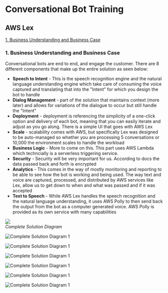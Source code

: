 # Conversational Bot Training 
## AWS Lex
[1. Business Understanding and Business Case](#1-business-understanding-and-business-case)


### 1. Business Understanding and Business Case
Conversational bots are end to end, and engage the customer. There are 8 different components that make up the entire solution as seen below:</br>
* **Speech to Intent** - This is the speech recognition engine and the natural language understanding engine which take care of consuming the voice captured and translating that into the "Intent" for which you design the bot to handle
* **Dialog Management** - part of the solution that maintains context (more later) and allows for variations of the dialogue to occur but still handle the "Intent"
* **Deployment** - deployment is referencing the simplicity of a one-click option and delivery of each bot, meaning that you can easily iterate and adjust as you go along. There is a simple UI that goes with AWS Lex
* **Scale** - scalability comes with AWS, but specifically Lex was designed to be auto-managed so whether you are processing 5 conversations or 10,000 the environment scales to handle the workload
* **Business Logic** - More to come on this. This part uses AWS Lambda which techncially is a serverless triggering service.
* **Security** - Security will be very important for us. According to docs the data passed back and forth is encrypted
* **Analytics** - This comes in the way of mostly monitoring and reporting to be able to see how the bot is working and being used. The way text and voice are captured, processed, and distributed by AWS services like Lex, allow us to get down to when and what was passed and if it was accepted
* **Text to Speech** - While AWS Lex handles the speech recognition and the natural language understanding, it uses AWS Polly to then send back the output from the bot as a computer generated voice. AWS Polly is provided as its own service with many capabilities

![](https://github.com/sdrohrer/lexflex/blob/master/training/aws_lex_arch_1.PNG)
</br>*Complete Solution Diagram*

![](https://github.com/sdrohrer/lexflex/blob/master/training/aws_lex_arch_2.PNG "Complete Solution Diagram 1")

![](https://github.com/sdrohrer/lexflex/blob/master/training/aws_lex_arch_3.PNG "Complete Solution Diagram 1")

![](https://github.com/sdrohrer/lexflex/blob/master/training/aws_lex_arch_4.PNG "Complete Solution Diagram 1")

![](https://github.com/sdrohrer/lexflex/blob/master/training/aws_lex_arch_5.PNG "Complete Solution Diagram 1")

![](https://github.com/sdrohrer/lexflex/blob/master/training/aws_lex_arch_6.PNG "Complete Solution Diagram 1")


![](https://github.com/sdrohrer/lexflex/blob/master/training/aws_lex_arch_7.PNG "Complete Solution Diagram 1")
